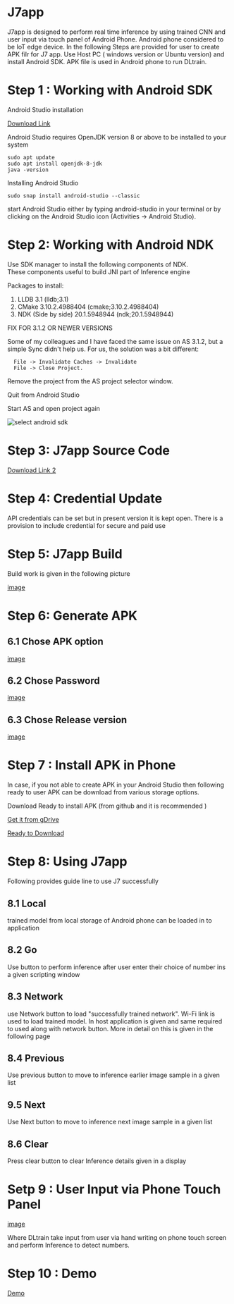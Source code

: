 # J7app

J7app is designed to perform real time inference by using trained CNN and user input via touch panel of Android Phone. Android phone considered to be IoT edge device. In the following Steps are provided for user to create APK filr for J7 app. Use Host PC ( windows version or Ubuntu version) and install Android SDK. APK file is used in Android phone to run DLtrain.

# Step 1 : Working with Android SDK

Android Studio installation

[Download Link](https://linuxize.com/post/how-to-install-android-studio-on-ubuntu-18-04/)


Android Studio requires OpenJDK version 8 or above to be installed to your system 

    sudo apt update
    sudo apt install openjdk-8-jdk
    java -version
    
Installing Android Studio

    sudo snap install android-studio --classic

start Android Studio either by typing android-studio in your terminal or 
by clicking on the Android Studio icon (Activities -> Android Studio).

# Step 2: Working with Android NDK

Use SDK manager to install  the following components of NDK.  
These components useful to build JNI part of Inference engine

 Packages to install:

1. LLDB 3.1 (lldb;3.1)
2. CMake 3.10.2.4988404 (cmake;3.10.2.4988404)
3. NDK (Side by side) 20.1.5948944 (ndk;20.1.5948944)

 
FIX FOR 3.1.2 OR NEWER VERSIONS

Some of my colleagues and I have faced the same issue on AS 3.1.2, but a 
simple Sync didn't help us. For us, the solution was a bit different:

      File -> Invalidate Caches -> Invalidate
      File -> Close Project.

Remove the project from the AS project selector window.

Quit from Android Studio

Start AS and open project again

![select android sdk](https://stackoverflow.com/questions/34353220/how-do-i-select-android-sdk-in-android-studio)

# Step 3: J7app Source Code

[Download Link 2](https://www.google.com/url?q=https%3A%2F%2Fgithub.com%2FDLinIoTedge%2FNN&sa=D&sntz=1&usg=AOvVaw39mUyqi-UnVKxQLtHye_mx)

# Step 4: Credential Update

API credentials can be set but in present version it is kept open. There is a provision to include credential for secure and paid use

# Step 5: J7app Build 

Build work is given in the following picture

[image](https://user-images.githubusercontent.com/58679469/230653917-36960094-6329-4e81-a76a-71d7c618ce1c.png)



# Step 6: Generate APK

## 6.1 Chose APK option

[image](https://user-images.githubusercontent.com/58679469/230653837-fcf9037a-9d7b-4c8c-bf61-50640e2e4c6c.png)

## 6.2 Chose Password
[image](https://user-images.githubusercontent.com/58679469/230653864-e23e0008-3a7a-4ae1-85e8-e93c0853f8b3.png)

## 6.3 Chose Release version
[image](https://user-images.githubusercontent.com/58679469/230653884-13a6cdbc-5656-4c1e-a6be-2d16644f70c7.png)


# Step 7 : Install APK in Phone

In case, if you not able to create APK in your Android Studio then following
ready to user APK can be download from various storage options. 

Download Ready to install APK (from github  and it is recommended ) 

[Get it from gDrive](https://www.google.com/url?q=https%3A%2F%2Fgithub.com%2FDLinIoTedge%2FdltrainBook%2Ftree%2Fjk%2Fapk&sa=D&sntz=1&usg=AOvVaw3ZleYK0i8mpOwbqROjiVj4)

[Ready to Download](https://drive.google.com/file/d/1AXxpjkwTVgaFhdr2TPC7Fwx05KA5T8ps/view)

# Step 8: Using J7app

Following provides guide line to use J7 successfully

## 8.1 Local
trained model from local storage of Android phone can be loaded in to application

## 8.2 Go
Use button to perform inference after user enter their choice of number ins a given scripting window

## 8.3 Network 
use Network button to load "successfully trained network". 
Wi-Fi link is used to load trained model. 
In host application is given and same required to used along with network button. 
More in detail on this is given in the following page

## 8.4  Previous
Use previous button to move to inference earlier image sample in a given list

## 9.5 Next
Use Next button to move to inference next image sample in a given list

## 8.6 Clear
Press clear button to clear Inference details given in a display

# Setp 9 : User Input via Phone Touch Panel

[image](https://user-images.githubusercontent.com/58679469/230654303-d20c50f6-e0f2-4d70-810d-1d8bf5e19fd1.png)

Where DLtrain take input from user via hand writing on phone touch 
screen and perform Inference to detect numbers.


# Step 10 : Demo

[Demo ]( https://youtube.com/shorts/wZ3P_CQm-F4 )


